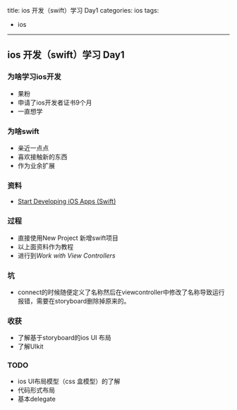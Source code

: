 title: ios 开发（swift）学习 Day1
categories: ios
tags:
  - ios
---
## ios 开发（swift）学习 Day1

### 为啥学习ios开发

* 果粉
* 申请了ios开发者证书9个月
* 一直想学

### 为啥swift

* 亲近一点点
* 喜欢接触新的东西
* 作为业余扩展

<!-- more -->
### 资料

* [Start Developing iOS Apps (Swift)](https://developer.apple.com/library/content/referencelibrary/GettingStarted/DevelopiOSAppsSwift/index.html#//apple_ref/doc/uid/TP40015214-CH2-SW1)

### 过程

* 直接使用New Project 新增swift项目
* 以上面资料作为教程
* 进行到*Work with View Controllers*

### 坑

* connect的时候随便定义了名称然后在viewcontroller中修改了名称导致运行报错，需要在storyboard删除掉原来的。

### 收获

* 了解基于storyboard的ios UI 布局
* 了解UIkit

### TODO

* ios UI布局模型（css 盒模型）的了解
* 代码形式布局
* 基本delegate




